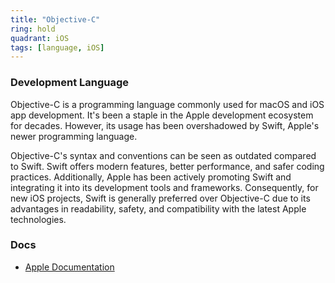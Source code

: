 ```yaml
---
title: "Objective-C"
ring: hold
quadrant: iOS
tags: [language, iOS]
---
```


### Development Language

Objective-C is a programming language commonly used for macOS and iOS app development. It's been a staple in the Apple development ecosystem for decades. However, its usage has been overshadowed by Swift, Apple's newer programming language.

Objective-C's syntax and conventions can be seen as outdated compared to Swift. Swift offers modern features, better performance, and safer coding practices. Additionally, Apple has been actively promoting Swift and integrating it into its development tools and frameworks. Consequently, for new iOS projects, Swift is generally preferred over Objective-C due to its advantages in readability, safety, and compatibility with the latest Apple technologies.

### Docs

- [Apple Documentation](https://developer.apple.com/library/archive/documentation/Cocoa/Conceptual/ProgrammingWithObjectiveC/Introduction/Introduction.html)
